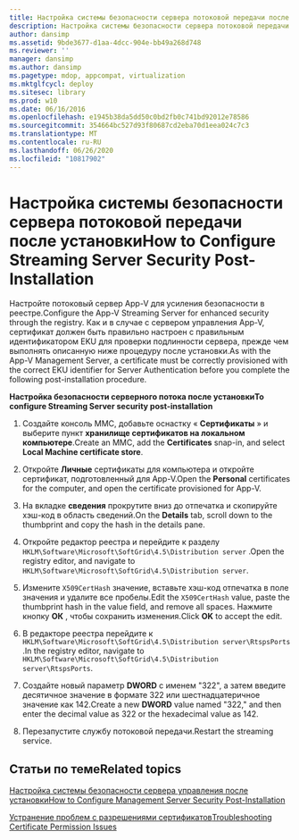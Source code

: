 ```yaml
---
title: Настройка системы безопасности сервера потоковой передачи после установки
description: Настройка системы безопасности сервера потоковой передачи после установки
author: dansimp
ms.assetid: 9bde3677-d1aa-4dcc-904e-bb49a268d748
ms.reviewer: ''
manager: dansimp
ms.author: dansimp
ms.pagetype: mdop, appcompat, virtualization
ms.mktglfcycl: deploy
ms.sitesec: library
ms.prod: w10
ms.date: 06/16/2016
ms.openlocfilehash: e1945b38da5dd50c0bd2fb0c741bd92012e78586
ms.sourcegitcommit: 354664bc527d93f80687cd2eba70d1eea024c7c3
ms.translationtype: MT
ms.contentlocale: ru-RU
ms.lasthandoff: 06/26/2020
ms.locfileid: "10817902"
---
```

# <span data-ttu-id="38c34-103">Настройка системы безопасности сервера потоковой передачи после установки</span><span class="sxs-lookup"><span data-stu-id="38c34-103">How to Configure Streaming Server Security Post-Installation</span></span>


<span data-ttu-id="38c34-104">Настройте потоковый сервер App-V для усиления безопасности в реестре.</span><span class="sxs-lookup"><span data-stu-id="38c34-104">Configure the App-V Streaming Server for enhanced security through the registry.</span></span> <span data-ttu-id="38c34-105">Как и в случае с сервером управления App-V, сертификат должен быть правильно настроен с правильным идентификатором EKU для проверки подлинности сервера, прежде чем выполнять описанную ниже процедуру после установки.</span><span class="sxs-lookup"><span data-stu-id="38c34-105">As with the App-V Management Server, a certificate must be correctly provisioned with the correct EKU identifier for Server Authentication before you complete the following post-installation procedure.</span></span>

**<span data-ttu-id="38c34-106">Настройка безопасности серверного потока после установки</span><span class="sxs-lookup"><span data-stu-id="38c34-106">To configure Streaming Server security post-installation</span></span>**

1.  <span data-ttu-id="38c34-107">Создайте консоль MMC, добавьте оснастку « **Сертификаты** » и выберите пункт **хранилище сертификатов на локальном компьютере**.</span><span class="sxs-lookup"><span data-stu-id="38c34-107">Create an MMC, add the **Certificates** snap-in, and select **Local Machine certificate store**.</span></span>

2.  <span data-ttu-id="38c34-108">Откройте **Личные** сертификаты для компьютера и откройте сертификат, подготовленный для App-V.</span><span class="sxs-lookup"><span data-stu-id="38c34-108">Open the **Personal** certificates for the computer, and open the certificate provisioned for App-V.</span></span>

3.  <span data-ttu-id="38c34-109">На вкладке **сведения** прокрутите вниз до отпечатка и скопируйте хэш-код в область сведений.</span><span class="sxs-lookup"><span data-stu-id="38c34-109">On the **Details** tab, scroll down to the thumbprint and copy the hash in the details pane.</span></span>

4.  <span data-ttu-id="38c34-110">Откройте редактор реестра и перейдите к разделу `HKLM\Software\Microsoft\SoftGrid\4.5\Distribution server` .</span><span class="sxs-lookup"><span data-stu-id="38c34-110">Open the registry editor, and navigate to `HKLM\Software\Microsoft\SoftGrid\4.5\Distribution server`.</span></span>

5.  <span data-ttu-id="38c34-111">Измените `X509CertHash` значение, вставьте хэш-код отпечатка в поле значения и удалите все пробелы.</span><span class="sxs-lookup"><span data-stu-id="38c34-111">Edit the `X509CertHash` value, paste the thumbprint hash in the value field, and remove all spaces.</span></span> <span data-ttu-id="38c34-112">Нажмите кнопку **ОК** , чтобы сохранить изменения.</span><span class="sxs-lookup"><span data-stu-id="38c34-112">Click **OK** to accept the edit.</span></span>

6.  <span data-ttu-id="38c34-113">В редакторе реестра перейдите к `HKLM\Software\Microsoft\SoftGrid\4.5\Distribution server\RtspsPorts` .</span><span class="sxs-lookup"><span data-stu-id="38c34-113">In the registry editor, navigate to `HKLM\Software\Microsoft\SoftGrid\4.5\Distribution server\RtspsPorts`.</span></span>

7.  <span data-ttu-id="38c34-114">Создайте новый параметр **DWORD** с именем "322", а затем введите десятичное значение в формате 322 или шестнадцатеричное значение как 142.</span><span class="sxs-lookup"><span data-stu-id="38c34-114">Create a new **DWORD** value named "322," and then enter the decimal value as 322 or the hexadecimal value as 142.</span></span>

8.  <span data-ttu-id="38c34-115">Перезапустите службу потоковой передачи.</span><span class="sxs-lookup"><span data-stu-id="38c34-115">Restart the streaming service.</span></span>

## <span data-ttu-id="38c34-116">Статьи по теме</span><span class="sxs-lookup"><span data-stu-id="38c34-116">Related topics</span></span>


[<span data-ttu-id="38c34-117">Настройка системы безопасности сервера управления после установки</span><span class="sxs-lookup"><span data-stu-id="38c34-117">How to Configure Management Server Security Post-Installation</span></span>](how-to-configure-management-server-security-post-installation.md)

[<span data-ttu-id="38c34-118">Устранение проблем с разрешениями сертификатов</span><span class="sxs-lookup"><span data-stu-id="38c34-118">Troubleshooting Certificate Permission Issues</span></span>](troubleshooting-certificate-permission-issues.md)

 

 





